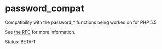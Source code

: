 password_compat
===============

Compatibility with the password_* functions being worked on for PHP 5.5

See [the RFC](https://wiki.php.net/rfc/password_hash) for more information.

Status: BETA-1
